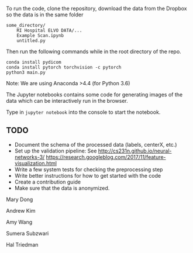To run the code, clone the repository, download the data from the Dropbox so
the data is in the same folder

```
some_directory/
    RI Hospital ELVO DATA/...
    Example Scan.ipynb
    untitled.py
```
 
Then run the following commands while
in the root directory of the repo.

```
conda install pydicom
conda install pytorch torchvision -c pytorch
python3 main.py
```

Note: We are using Anaconda >4.4 (for Python 3.6)

The Jupyter notebooks contains some code for generating images of
the data which can be interactively run in the browser.

Type in `jupyter notebook` into the console to start the notebook.


## TODO

* Document the schema of the processed data (labels, centerX, etc.)
* Set up the validation pipeline: See
    http://cs231n.github.io/neural-networks-3/
    https://research.googleblog.com/2017/11/feature-visualization.html
* Write a few system tests for checking the preprocessing step
* Write better instructions for how to get started with the code
* Create a contribution guide
* Make sure that the data is anonymized.

Mary Dong

Andrew Kim

Amy Wang

Sumera Subzwari

Hal Triedman